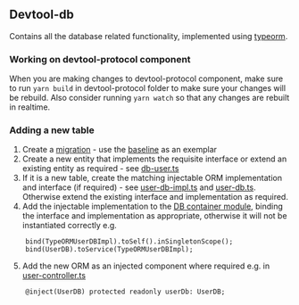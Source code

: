 ## Devtool-db

Contains all the database related functionality, implemented using [typeorm](https://typeorm.io/).

### Working on devtool-protocol component
When you are making changes to devtool-protocol component, make sure to run `yarn build` in devtool-protocol folder to make sure your changes will be rebuild. Also consider running `yarn watch` so that any changes are rebuilt in realtime.

### Adding a new table
1. Create a [migration](./src/typeorm/migration/README.md) - use the [baseline](./src/typeorm/migration/1592203031938-Baseline.ts) as an exemplar
2. Create a new entity that implements the requisite interface or extend an existing entity as required - see [db-user.ts](./src/typeorm/entity/db-user.ts)
3. If it is a new table, create the matching injectable ORM implementation and interface (if required) - see [user-db-impl.ts](./src/typeorm/user-db-impl.ts) and [user-db.ts](./src/user-db.ts). Otherwise extend the existing interface and implementation as required.
4. Add the injectable implementation to the [DB container module](./src/container-module.ts), binding the interface and implementation as appropriate, otherwise it will not be instantiated correctly e.g.
```
    bind(TypeORMUserDBImpl).toSelf().inSingletonScope();
    bind(UserDB).toService(TypeORMUserDBImpl);
```
5. Add the new ORM as an injected component where required e.g. in [user-controller.ts](./src/user/user-controller.ts)
```
    @inject(UserDB) protected readonly userDb: UserDB;
```
